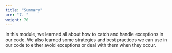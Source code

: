 ```yaml
---
title: "Summary"
pre: "7. "
weight: 70
---
```


In this module, we learned all about how to catch and handle exceptions in our code. We also learned some strategies and best practices we can use in our code to either avoid exceptions or deal with them when they occur. 